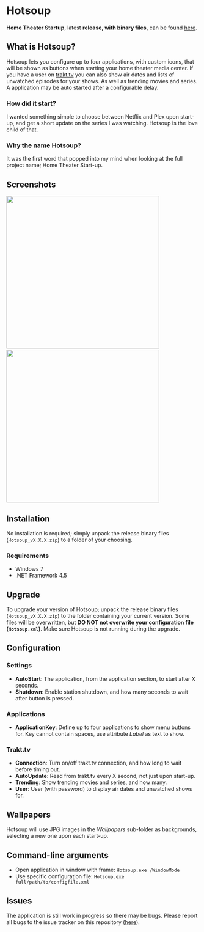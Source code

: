 # Hotsoup
**Home Theater Startup**, latest **release, with binary files**, can be found [here](https://github.com/HebronNor/Hotsoup/releases).

## What is Hotsoup?
Hotsoup lets you configure up to four applications, with custom icons, that will be shown as buttons when starting your home theater media center. If you have a user on [trakt.tv](http://trakt.tv) you can also
show air dates and lists of unwatched episodes for your shows. As well as trending movies and series. A application may be auto started after a configurable delay.

### How did it start?
I wanted something simple to choose between Netflix and Plex upon start-up, and get a short update on the series I was watching. Hotsoup is the love child of that.

### Why the name Hotsoup?
It was the first word that popped into my mind when looking at the full project name; Home Theater Start-up.

## Screenshots
<img src="https://s3-eu-west-1.amazonaws.com/thomasjsn/public/github/hotsoup/hotsoup_screen1.jpg" width="400">
&nbsp;&nbsp;
<img src="https://s3-eu-west-1.amazonaws.com/thomasjsn/public/github/hotsoup/hotsoup_screen2.jpg" width="400">

## Installation
No installation is required; simply unpack the release binary files (`Hotsoup_vX.X.X.zip`) to a folder of your choosing.

### Requirements
* Windows 7
* .NET Framework 4.5

## Upgrade
To upgrade your version of Hotsoup; unpack the release binary files (`Hotsoup_vX.X.X.zip`) to the folder containing your current version. Some files will be overwritten,
but **DO NOT not overwrite your configuration file (`Hotsoup.xml`)**. Make sure Hotsoup is not running during the upgrade.

## Configuration

### Settings
* **AutoStart**: The application, from the application section, to start after X seconds.
* **Shutdown**: Enable station shutdown, and how many seconds to wait after button is pressed.

### Applications
* **ApplicationKey**: Define up to four applications to show menu buttons for. Key cannot contain spaces, use attribute _Label_ as text to show.

### Trakt.tv
* **Connection**: Turn on/off trakt.tv connection, and how long to wait before timing out.
* **AutoUpdate**: Read from trakt.tv every X second, not just upon start-up.
* **Trending**: Show trending movies and series, and how many.
* **User**: User (with password) to display air dates and unwatched shows for.

## Wallpapers
Hotsoup will use JPG images in the _Wallpapers_ sub-folder as backgrounds, selecting a new one upon each start-up.

## Command-line arguments
* Open application in window with frame: `Hotsoup.exe /WindowMode`
* Use specific configuration file: `Hotsoup.exe full/path/to/configfile.xml`

## Issues
The application is still work in progress so there may be bugs. Please report all bugs to the issue tracker on this repository ([here](https://github.com/HebronNor/Hotsoup/issues)).
